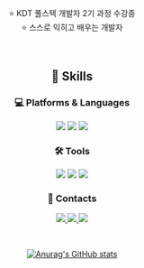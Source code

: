 <center>

⭐ KDT 풀스택 개발자 2기 과정 수강중  
⭐ 스스로 익히고 배우는 개발자  

<br/>

## 💪 Skills
### 💻 Platforms & Languages
<img src="https://img.shields.io/badge/Python-3776AB?style=flat-square&logo=python&logoColor=white"/>
<img src="https://img.shields.io/badge/HTML5-E34F26?style=flat-square&logo=HTML5&logoColor=white"/>
<img src="https://img.shields.io/badge/CSS3-1572B6?style=flat-square&logo=CSS3&logoColor=white"/>

<br/>

### 🛠️ Tools
<img src="https://img.shields.io/badge/Git-F05032?style=flat-square&logo=git&logoColor=white"/>
<img src="https://img.shields.io/badge/GitHub-181717?style=flat-square&logo=github&logoColor=white"/>
<img src="https://img.shields.io/badge/Visual Studio Code-007ACC?style=flat-square&logo=visualstudiocode&logoColor=white"/>

<br/>

### 💌 Contacts
<a href="https://github.com/Rilee-0320"><img src="https://img.shields.io/badge/GitHub-181717?style=flat-square&logo=github&logoColor=white">
<a href="mailto:go13209@gmail.com"><img src="https://img.shields.io/badge/Gmail-EA4335?style=flat-square&logo=gmail&logoColor=white"/>
<a href="mailto:go13209@naver.com"><img src="https://img.shields.io/badge/Naver-03C75A?style=flat-square&logo=naver&logoColor=white"/>

<br/>

![Anurag's GitHub stats](https://github-readme-stats.vercel.app/api?username=Rilee-0320&show_icons=true&title_color=8957B2&icon_color=FFFFFF&text_color=92D534&bg_color=151A28)


</div>
